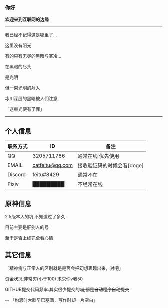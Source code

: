 ### 你好
**欢迎来到互联网的边缘**

---

我已经不记得这是哪里了…

这里没有阳光

有的只有无尽的黑暗与寒冷…

在黑暗的尽头

是光明

但一束光明的射入

冰川深层的黑暗被人们注意

「这束光便有了罪」

---

个人信息
---
联系方式|ID|备注
-|-|-|
QQ|3205711786|通常在线 优先使用
EMAIL|catfeitu@qq.com|接收验证码的时候会看[doge]
Discord|feitu#8429|通常不在
Pixiv|█████████|不经常在线

原神信息
---
2.5版本入的坑 不知道过了多久

目前主要是肝别人的号

至于是否上线完全看心情

其它信息
---
「精神病与正常人的区别就是是否会把幻想表现出来，对吧」

资金状况:非常穷(小于100) <del>求求你v我50<del>
  
GITHUB提交代码频率:其实很少提交的喵<del>,都是自动程序自动提交<del>
  

--
「构思时大脑早已塞满，写作时却一片空白」

